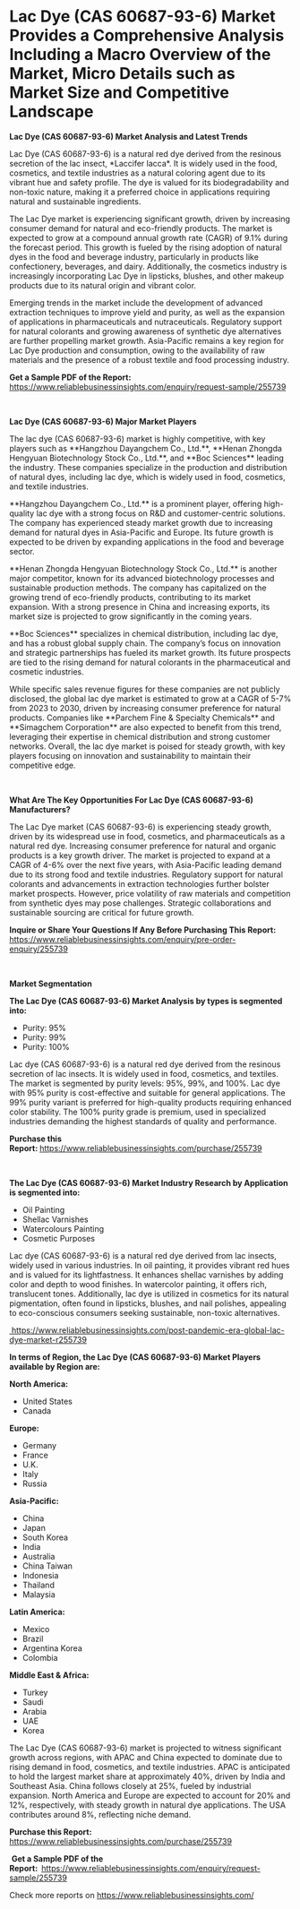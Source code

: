 <p><h1>Lac Dye (CAS 60687-93-6) Market Provides a Comprehensive Analysis Including a Macro Overview of the Market, Micro Details such as Market Size and Competitive Landscape</h1></p><p><strong>Lac Dye (CAS 60687-93-6) Market Analysis and Latest Trends</strong></p>
<p><p>Lac Dye (CAS 60687-93-6) is a natural red dye derived from the resinous secretion of the lac insect, *Laccifer lacca*. It is widely used in the food, cosmetics, and textile industries as a natural coloring agent due to its vibrant hue and safety profile. The dye is valued for its biodegradability and non-toxic nature, making it a preferred choice in applications requiring natural and sustainable ingredients.</p><p>The Lac Dye market is experiencing significant growth, driven by increasing consumer demand for natural and eco-friendly products. The market is expected to grow at a compound annual growth rate (CAGR) of 9.1% during the forecast period. This growth is fueled by the rising adoption of natural dyes in the food and beverage industry, particularly in products like confectionery, beverages, and dairy. Additionally, the cosmetics industry is increasingly incorporating Lac Dye in lipsticks, blushes, and other makeup products due to its natural origin and vibrant color.</p><p>Emerging trends in the market include the development of advanced extraction techniques to improve yield and purity, as well as the expansion of applications in pharmaceuticals and nutraceuticals. Regulatory support for natural colorants and growing awareness of synthetic dye alternatives are further propelling market growth. Asia-Pacific remains a key region for Lac Dye production and consumption, owing to the availability of raw materials and the presence of a robust textile and food processing industry.</p></p>
<p><strong>Get a Sample PDF of the Report:&nbsp;</strong> <a href="https://www.reliablebusinessinsights.com/enquiry/request-sample/255739?utm_campaign=100&utm_medium=2&utm_source=Github&utm_content=ia&utm_term=21012025&utm_id=lac-dye-cas-60687-93-6">https://www.reliablebusinessinsights.com/enquiry/request-sample/255739</a></p>
<p>&nbsp;</p>
<p><strong>Lac Dye (CAS 60687-93-6) Major Market Players</strong></p>
<p><p>The lac dye (CAS 60687-93-6) market is highly competitive, with key players such as **Hangzhou Dayangchem Co., Ltd.**, **Henan Zhongda Hengyuan Biotechnology Stock Co., Ltd.**, and **Boc Sciences** leading the industry. These companies specialize in the production and distribution of natural dyes, including lac dye, which is widely used in food, cosmetics, and textile industries.</p><p>**Hangzhou Dayangchem Co., Ltd.** is a prominent player, offering high-quality lac dye with a strong focus on R&D and customer-centric solutions. The company has experienced steady market growth due to increasing demand for natural dyes in Asia-Pacific and Europe. Its future growth is expected to be driven by expanding applications in the food and beverage sector.</p><p>**Henan Zhongda Hengyuan Biotechnology Stock Co., Ltd.** is another major competitor, known for its advanced biotechnology processes and sustainable production methods. The company has capitalized on the growing trend of eco-friendly products, contributing to its market expansion. With a strong presence in China and increasing exports, its market size is projected to grow significantly in the coming years.</p><p>**Boc Sciences** specializes in chemical distribution, including lac dye, and has a robust global supply chain. The company’s focus on innovation and strategic partnerships has fueled its market growth. Its future prospects are tied to the rising demand for natural colorants in the pharmaceutical and cosmetic industries.</p><p>While specific sales revenue figures for these companies are not publicly disclosed, the global lac dye market is estimated to grow at a CAGR of 5-7% from 2023 to 2030, driven by increasing consumer preference for natural products. Companies like **Parchem Fine & Specialty Chemicals** and **Simagchem Corporation** are also expected to benefit from this trend, leveraging their expertise in chemical distribution and strong customer networks. Overall, the lac dye market is poised for steady growth, with key players focusing on innovation and sustainability to maintain their competitive edge.</p></p>
<p>&nbsp;</p>
<p><strong>What Are The Key Opportunities For Lac Dye (CAS 60687-93-6) Manufacturers?</strong></p>
<p><p>The Lac Dye market (CAS 60687-93-6) is experiencing steady growth, driven by its widespread use in food, cosmetics, and pharmaceuticals as a natural red dye. Increasing consumer preference for natural and organic products is a key growth driver. The market is projected to expand at a CAGR of 4-6% over the next five years, with Asia-Pacific leading demand due to its strong food and textile industries. Regulatory support for natural colorants and advancements in extraction technologies further bolster market prospects. However, price volatility of raw materials and competition from synthetic dyes may pose challenges. Strategic collaborations and sustainable sourcing are critical for future growth.</p></p>
<p><strong>Inquire or Share Your Questions If Any Before Purchasing This Report:</strong> <a href="https://www.reliablebusinessinsights.com/enquiry/pre-order-enquiry/255739?utm_campaign=100&utm_medium=2&utm_source=Github&utm_content=ia&utm_term=21012025&utm_id=lac-dye-cas-60687-93-6">https://www.reliablebusinessinsights.com/enquiry/pre-order-enquiry/255739</a></p>
<p>&nbsp;</p>
<p><strong>Market Segmentation</strong></p>
<p><strong>The Lac Dye (CAS 60687-93-6) Market Analysis by types is segmented into:</strong></p>
<p><ul><li>Purity: 95%</li><li>Purity: 99%</li><li>Purity: 100%</li></ul></p>
<p><p>Lac dye (CAS 60687-93-6) is a natural red dye derived from the resinous secretion of lac insects. It is widely used in food, cosmetics, and textiles. The market is segmented by purity levels: 95%, 99%, and 100%. Lac dye with 95% purity is cost-effective and suitable for general applications. The 99% purity variant is preferred for high-quality products requiring enhanced color stability. The 100% purity grade is premium, used in specialized industries demanding the highest standards of quality and performance.</p></p>
<p><strong>Purchase this Report:&nbsp;</strong><a href="https://www.reliablebusinessinsights.com/purchase/255739?utm_campaign=100&utm_medium=2&utm_source=Github&utm_content=ia&utm_term=21012025&utm_id=lac-dye-cas-60687-93-6">https://www.reliablebusinessinsights.com/purchase/255739</a></p>
<p>&nbsp;</p>
<p><strong>The Lac Dye (CAS 60687-93-6) Market Industry Research by Application is segmented into:</strong></p>
<p><ul><li>Oil Painting</li><li>Shellac Varnishes</li><li>Watercolours Painting</li><li>Cosmetic Purposes</li></ul></p>
<p><p>Lac dye (CAS 60687-93-6) is a natural red dye derived from lac insects, widely used in various industries. In oil painting, it provides vibrant red hues and is valued for its lightfastness. It enhances shellac varnishes by adding color and depth to wood finishes. In watercolor painting, it offers rich, translucent tones. Additionally, lac dye is utilized in cosmetics for its natural pigmentation, often found in lipsticks, blushes, and nail polishes, appealing to eco-conscious consumers seeking sustainable, non-toxic alternatives.</p></p>
<p><a href="https://www.reliablebusinessinsights.com/post-pandemic-era-global-lac-dye-market-r255739?utm_campaign=100&utm_medium=2&utm_source=Github&utm_content=ia&utm_term=21012025&utm_id=lac-dye-cas-60687-93-6">&nbsp;https://www.reliablebusinessinsights.com/post-pandemic-era-global-lac-dye-market-r255739</a></p>
<p><strong>In terms of Region, the Lac Dye (CAS 60687-93-6) Market Players available by Region are:</strong></p>
<p>
    <p> <strong> North America: </strong>
        <ul>
            <li>United States</li>
            <li>Canada</li>
        </ul>
        </p> 
    <p> <strong> Europe: </strong>
        <ul>
            <li>Germany</li>
            <li>France</li>
            <li>U.K.</li>
            <li>Italy</li>
            <li>Russia</li>
        </ul>
        </p> 
    <p> <strong> Asia-Pacific: </strong>
        <ul>
            <li>China</li>
            <li>Japan</li>
            <li>South Korea</li>
            <li>India</li>
            <li>Australia</li>
            <li>China Taiwan</li>
            <li>Indonesia</li>
            <li>Thailand</li>
            <li>Malaysia</li>
        </ul>
        </p> 
    <p> <strong> Latin America: </strong>
        <ul>
            <li>Mexico</li>
            <li>Brazil</li>
            <li>Argentina Korea</li>
            <li>Colombia</li>
        </ul>
        </p> 
    <p> <strong> Middle East & Africa: </strong>
        <ul>
            <li>Turkey</li>
            <li>Saudi</li>
            <li>Arabia</li>
            <li>UAE</li>
            <li>Korea</li>
        </ul>
    </p>
    </p>
<p><p>The Lac Dye (CAS 60687-93-6) market is projected to witness significant growth across regions, with APAC and China expected to dominate due to rising demand in food, cosmetics, and textile industries. APAC is anticipated to hold the largest market share at approximately 40%, driven by India and Southeast Asia. China follows closely at 25%, fueled by industrial expansion. North America and Europe are expected to account for 20% and 12%, respectively, with steady growth in natural dye applications. The USA contributes around 8%, reflecting niche demand.</p></p>
<p><strong>Purchase this Report: </strong><a href="https://www.reliablebusinessinsights.com/purchase/255739?utm_campaign=100&utm_medium=2&utm_source=Github&utm_content=ia&utm_term=21012025&utm_id=lac-dye-cas-60687-93-6">https://www.reliablebusinessinsights.com/purchase/255739</a></p>
<p>&nbsp;<strong>Get a Sample PDF of the Report:&nbsp;&nbsp;</strong><a href="https://www.reliablebusinessinsights.com/enquiry/request-sample/255739?utm_campaign=100&utm_medium=2&utm_source=Github&utm_content=ia&utm_term=21012025&utm_id=lac-dye-cas-60687-93-6">https://www.reliablebusinessinsights.com/enquiry/request-sample/255739</a></p>
<p><strong></strong></p>
<p>Check more reports on <a href="https://www.reliablebusinessinsights.com/?utm_campaign=100&utm_medium=2&utm_source=Github&utm_content=ia&utm_term=21012025&utm_id=lac-dye-cas-60687-93-6">https://www.reliablebusinessinsights.com/</a></p>